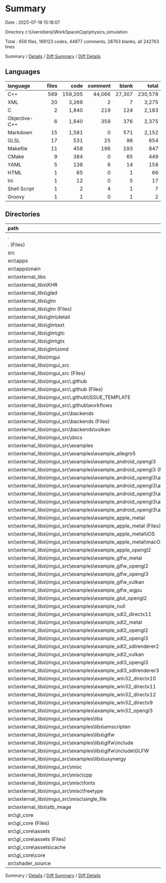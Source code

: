 # Summary

Date : 2025-07-18 15:18:07

Directory c:\\Users\\benji\\WorkSpace\\Cpp\\physics_simulation

Total : 658 files,  169123 codes, 44877 comments, 28763 blanks, all 242763 lines

Summary / [Details](details.md) / [Diff Summary](diff.md) / [Diff Details](diff-details.md)

## Languages
| language | files | code | comment | blank | total |
| :--- | ---: | ---: | ---: | ---: | ---: |
| C++ | 569 | 159,205 | 44,066 | 27,307 | 230,578 |
| XML | 20 | 3,266 | 2 | 7 | 3,275 |
| C | 2 | 1,840 | 219 | 124 | 2,183 |
| Objective-C++ | 6 | 1,640 | 359 | 376 | 2,375 |
| Markdown | 15 | 1,581 | 0 | 571 | 2,152 |
| GLSL | 17 | 531 | 25 | 98 | 654 |
| Makefile | 11 | 458 | 196 | 193 | 847 |
| CMake | 9 | 384 | 0 | 65 | 449 |
| YAML | 5 | 138 | 6 | 14 | 158 |
| HTML | 1 | 65 | 0 | 1 | 66 |
| Ini | 1 | 12 | 0 | 5 | 17 |
| Shell Script | 1 | 2 | 4 | 1 | 7 |
| Groovy | 1 | 1 | 0 | 1 | 2 |

## Directories
| path | files | code | comment | blank | total |
| :--- | ---: | ---: | ---: | ---: | ---: |
| . | 658 | 169,123 | 44,877 | 28,763 | 242,763 |
| . (Files) | 2 | 128 | 0 | 19 | 147 |
| src | 656 | 168,995 | 44,877 | 28,744 | 242,616 |
| src\\apps | 1 | 18 | 11 | 6 | 35 |
| src\\apps\\main | 1 | 18 | 11 | 6 | 35 |
| src\\external_libs | 596 | 166,139 | 44,630 | 28,139 | 238,908 |
| src\\external_libs\\KHR | 2 | 117 | 165 | 31 | 313 |
| src\\external_libs\\glad | 2 | 4,640 | 45 | 64 | 4,749 |
| src\\external_libs\\glm | 429 | 43,530 | 13,260 | 10,353 | 67,143 |
| src\\external_libs\\glm (Files) | 25 | 4,437 | 1,257 | 475 | 6,169 |
| src\\external_libs\\glm\\detail | 62 | 17,223 | 1,103 | 3,069 | 21,395 |
| src\\external_libs\\glm\\ext | 170 | 4,359 | 4,100 | 1,743 | 10,202 |
| src\\external_libs\\glm\\gtc | 37 | 5,126 | 3,267 | 2,047 | 10,440 |
| src\\external_libs\\glm\\gtx | 125 | 10,895 | 3,145 | 2,705 | 16,745 |
| src\\external_libs\\glm\\simd | 10 | 1,490 | 388 | 314 | 2,192 |
| src\\external_libs\\imgui | 16 | 45,885 | 10,931 | 6,558 | 63,374 |
| src\\external_libs\\imgui_src | 145 | 66,123 | 18,944 | 10,272 | 95,339 |
| src\\external_libs\\imgui_src (Files) | 11 | 43,747 | 10,446 | 6,293 | 60,486 |
| src\\external_libs\\imgui_src\\.github | 6 | 141 | 6 | 18 | 165 |
| src\\external_libs\\imgui_src\\.github (Files) | 2 | 4 | 0 | 5 | 9 |
| src\\external_libs\\imgui_src\\.github\\ISSUE_TEMPLATE | 2 | 88 | 0 | 5 | 93 |
| src\\external_libs\\imgui_src\\.github\\workflows | 2 | 49 | 6 | 8 | 63 |
| src\\external_libs\\imgui_src\\backends | 42 | 10,547 | 2,425 | 1,580 | 14,552 |
| src\\external_libs\\imgui_src\\backends (Files) | 39 | 10,513 | 2,421 | 1,570 | 14,504 |
| src\\external_libs\\imgui_src\\backends\\vulkan | 3 | 34 | 4 | 10 | 48 |
| src\\external_libs\\imgui_src\\docs | 6 | 1,392 | 0 | 480 | 1,872 |
| src\\external_libs\\imgui_src\\examples | 73 | 9,201 | 5,824 | 1,664 | 16,689 |
| src\\external_libs\\imgui_src\\examples\\example_allegro5 | 4 | 296 | 52 | 36 | 384 |
| src\\external_libs\\imgui_src\\examples\\example_android_opengl3 | 4 | 296 | 73 | 83 | 452 |
| src\\external_libs\\imgui_src\\examples\\example_android_opengl3 (Files) | 2 | 274 | 73 | 78 | 425 |
| src\\external_libs\\imgui_src\\examples\\example_android_opengl3\\android | 2 | 22 | 0 | 5 | 27 |
| src\\external_libs\\imgui_src\\examples\\example_android_opengl3\\android (Files) | 1 | 1 | 0 | 1 | 2 |
| src\\external_libs\\imgui_src\\examples\\example_android_opengl3\\android\\app | 1 | 21 | 0 | 4 | 25 |
| src\\external_libs\\imgui_src\\examples\\example_android_opengl3\\android\\app\\src | 1 | 21 | 0 | 4 | 25 |
| src\\external_libs\\imgui_src\\examples\\example_android_opengl3\\android\\app\\src\\main | 1 | 21 | 0 | 4 | 25 |
| src\\external_libs\\imgui_src\\examples\\example_apple_metal | 4 | 341 | 52 | 78 | 471 |
| src\\external_libs\\imgui_src\\examples\\example_apple_metal (Files) | 2 | 223 | 50 | 76 | 349 |
| src\\external_libs\\imgui_src\\examples\\example_apple_metal\\iOS | 1 | 26 | 1 | 1 | 28 |
| src\\external_libs\\imgui_src\\examples\\example_apple_metal\\macOS | 1 | 92 | 1 | 1 | 94 |
| src\\external_libs\\imgui_src\\examples\\example_apple_opengl2 | 1 | 160 | 44 | 53 | 257 |
| src\\external_libs\\imgui_src\\examples\\example_glfw_metal | 2 | 131 | 47 | 47 | 225 |
| src\\external_libs\\imgui_src\\examples\\example_glfw_opengl2 | 3 | 313 | 74 | 48 | 435 |
| src\\external_libs\\imgui_src\\examples\\example_glfw_opengl3 | 3 | 345 | 81 | 49 | 475 |
| src\\external_libs\\imgui_src\\examples\\example_glfw_vulkan | 3 | 642 | 82 | 82 | 806 |
| src\\external_libs\\imgui_src\\examples\\example_glfw_wgpu | 3 | 359 | 53 | 73 | 485 |
| src\\external_libs\\imgui_src\\examples\\example_glut_opengl2 | 3 | 311 | 70 | 46 | 427 |
| src\\external_libs\\imgui_src\\examples\\example_null | 2 | 85 | 21 | 25 | 131 |
| src\\external_libs\\imgui_src\\examples\\example_sdl2_directx11 | 2 | 344 | 53 | 36 | 433 |
| src\\external_libs\\imgui_src\\examples\\example_sdl2_metal | 2 | 142 | 50 | 46 | 238 |
| src\\external_libs\\imgui_src\\examples\\example_sdl2_opengl2 | 4 | 346 | 67 | 55 | 468 |
| src\\external_libs\\imgui_src\\examples\\example_sdl2_opengl3 | 4 | 402 | 80 | 64 | 546 |
| src\\external_libs\\imgui_src\\examples\\example_sdl2_sdlrenderer2 | 4 | 345 | 68 | 54 | 467 |
| src\\external_libs\\imgui_src\\examples\\example_sdl2_vulkan | 2 | 616 | 81 | 72 | 769 |
| src\\external_libs\\imgui_src\\examples\\example_sdl3_opengl3 | 4 | 388 | 72 | 58 | 518 |
| src\\external_libs\\imgui_src\\examples\\example_sdl3_sdlrenderer3 | 3 | 333 | 61 | 43 | 437 |
| src\\external_libs\\imgui_src\\examples\\example_win32_directx10 | 2 | 353 | 55 | 40 | 448 |
| src\\external_libs\\imgui_src\\examples\\example_win32_directx11 | 2 | 355 | 55 | 40 | 450 |
| src\\external_libs\\imgui_src\\examples\\example_win32_directx12 | 2 | 531 | 60 | 73 | 664 |
| src\\external_libs\\imgui_src\\examples\\example_win32_directx9 | 2 | 350 | 53 | 38 | 441 |
| src\\external_libs\\imgui_src\\examples\\example_win32_opengl3 | 2 | 327 | 51 | 37 | 415 |
| src\\external_libs\\imgui_src\\examples\\libs | 6 | 1,090 | 4,369 | 388 | 5,847 |
| src\\external_libs\\imgui_src\\examples\\libs\\emscripten | 2 | 76 | 25 | 3 | 104 |
| src\\external_libs\\imgui_src\\examples\\libs\\glfw | 2 | 552 | 3,913 | 220 | 4,685 |
| src\\external_libs\\imgui_src\\examples\\libs\\glfw\\include | 2 | 552 | 3,913 | 220 | 4,685 |
| src\\external_libs\\imgui_src\\examples\\libs\\glfw\\include\\GLFW | 2 | 552 | 3,913 | 220 | 4,685 |
| src\\external_libs\\imgui_src\\examples\\libs\\usynergy | 2 | 462 | 431 | 165 | 1,058 |
| src\\external_libs\\imgui_src\\misc | 7 | 1,095 | 243 | 237 | 1,575 |
| src\\external_libs\\imgui_src\\misc\\cpp | 2 | 70 | 18 | 20 | 108 |
| src\\external_libs\\imgui_src\\misc\\fonts | 1 | 283 | 43 | 63 | 389 |
| src\\external_libs\\imgui_src\\misc\\freetype | 3 | 725 | 174 | 149 | 1,048 |
| src\\external_libs\\imgui_src\\misc\\single_file | 1 | 17 | 8 | 5 | 30 |
| src\\external_libs\\stb_image | 2 | 5,844 | 1,285 | 861 | 7,990 |
| src\\gl_core | 44 | 2,339 | 211 | 510 | 3,060 |
| src\\gl_core (Files) | 27 | 1,582 | 165 | 356 | 2,103 |
| src\\gl_core\\assets | 15 | 727 | 42 | 146 | 915 |
| src\\gl_core\\assets (Files) | 7 | 599 | 42 | 112 | 753 |
| src\\gl_core\\assets\\cache | 8 | 128 | 0 | 34 | 162 |
| src\\gl_core\\core | 2 | 30 | 4 | 8 | 42 |
| src\\shader_source | 15 | 499 | 25 | 89 | 613 |

Summary / [Details](details.md) / [Diff Summary](diff.md) / [Diff Details](diff-details.md)